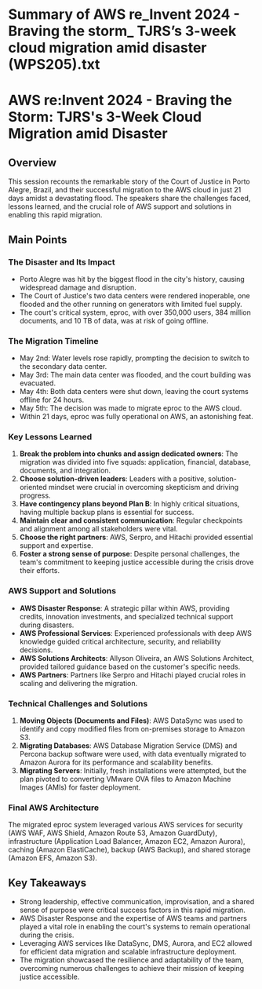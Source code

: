 # Summary of AWS re_Invent 2024 - Braving the storm_ TJRS’s 3-week cloud migration amid disaster (WPS205).txt

# AWS re:Invent 2024 - Braving the Storm: TJRS's 3-Week Cloud Migration amid Disaster

## Overview

This session recounts the remarkable story of the Court of Justice in Porto Alegre, Brazil, and their successful migration to the AWS cloud in just 21 days amidst a devastating flood. The speakers share the challenges faced, lessons learned, and the crucial role of AWS support and solutions in enabling this rapid migration.

## Main Points

### The Disaster and Its Impact

- Porto Alegre was hit by the biggest flood in the city's history, causing widespread damage and disruption.
- The Court of Justice's two data centers were rendered inoperable, one flooded and the other running on generators with limited fuel supply.
- The court's critical system, eproc, with over 350,000 users, 384 million documents, and 10 TB of data, was at risk of going offline.

### The Migration Timeline

- May 2nd: Water levels rose rapidly, prompting the decision to switch to the secondary data center.
- May 3rd: The main data center was flooded, and the court building was evacuated.
- May 4th: Both data centers were shut down, leaving the court systems offline for 24 hours.
- May 5th: The decision was made to migrate eproc to the AWS cloud.
- Within 21 days, eproc was fully operational on AWS, an astonishing feat.

### Key Lessons Learned

1. **Break the problem into chunks and assign dedicated owners**: The migration was divided into five squads: application, financial, database, documents, and integration.
2. **Choose solution-driven leaders**: Leaders with a positive, solution-oriented mindset were crucial in overcoming skepticism and driving progress.
3. **Have contingency plans beyond Plan B**: In highly critical situations, having multiple backup plans is essential for success.
4. **Maintain clear and consistent communication**: Regular checkpoints and alignment among all stakeholders were vital.
5. **Choose the right partners**: AWS, Serpro, and Hitachi provided essential support and expertise.
6. **Foster a strong sense of purpose**: Despite personal challenges, the team's commitment to keeping justice accessible during the crisis drove their efforts.

### AWS Support and Solutions

- **AWS Disaster Response**: A strategic pillar within AWS, providing credits, innovation investments, and specialized technical support during disasters.
- **AWS Professional Services**: Experienced professionals with deep AWS knowledge guided critical architecture, security, and reliability decisions.
- **AWS Solutions Architects**: Allyson Oliveira, an AWS Solutions Architect, provided tailored guidance based on the customer's specific needs.
- **AWS Partners**: Partners like Serpro and Hitachi played crucial roles in scaling and delivering the migration.

### Technical Challenges and Solutions

1. **Moving Objects (Documents and Files)**: AWS DataSync was used to identify and copy modified files from on-premises storage to Amazon S3.
2. **Migrating Databases**: AWS Database Migration Service (DMS) and Percona backup software were used, with data eventually migrated to Amazon Aurora for its performance and scalability benefits.
3. **Migrating Servers**: Initially, fresh installations were attempted, but the plan pivoted to converting VMware OVA files to Amazon Machine Images (AMIs) for faster deployment.

### Final AWS Architecture

The migrated eproc system leveraged various AWS services for security (AWS WAF, AWS Shield, Amazon Route 53, Amazon GuardDuty), infrastructure (Application Load Balancer, Amazon EC2, Amazon Aurora), caching (Amazon ElastiCache), backup (AWS Backup), and shared storage (Amazon EFS, Amazon S3).

## Key Takeaways

- Strong leadership, effective communication, improvisation, and a shared sense of purpose were critical success factors in this rapid migration.
- AWS Disaster Response and the expertise of AWS teams and partners played a vital role in enabling the court's systems to remain operational during the crisis.
- Leveraging AWS services like DataSync, DMS, Aurora, and EC2 allowed for efficient data migration and scalable infrastructure deployment.
- The migration showcased the resilience and adaptability of the team, overcoming numerous challenges to achieve their mission of keeping justice accessible.